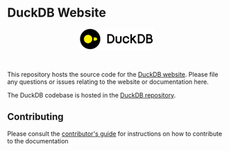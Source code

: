 # DuckDB Website

<div align="center">
  <img src="./images/duckdb_logo_dl.svg" height="50">
</div>
<p>&nbsp;</p>

This repository hosts the source code for the [DuckDB website](https://www.duckdb.org). Please file any questions or issues relating to the website or documentation here.

The DuckDB codebase is hosted in the [DuckDB repository](https://github.com/duckdb/duckdb).

## Contributing

Please consult the [contributor's guide](CONTRIBUTING.md) for instructions on how to contribute to the documentation
